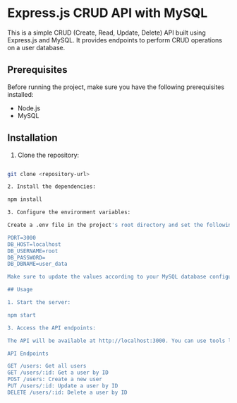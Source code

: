 # Express.js CRUD API with MySQL

This is a simple CRUD (Create, Read, Update, Delete) API built using Express.js and MySQL. It provides endpoints to perform CRUD operations on a user database.

## Prerequisites

Before running the project, make sure you have the following prerequisites installed:

- Node.js
- MySQL

## Installation

1. Clone the repository:

```bash

git clone <repository-url>

2. Install the dependencies:

npm install

3. Configure the environment variables:

Create a .env file in the project's root directory and set the following variables:

PORT=3000
DB_HOST=localhost
DB_USERNAME=root
DB_PASSWORD=
DB_DBNAME=user_data

Make sure to update the values according to your MySQL database configuration.

## Usage

1. Start the server:

npm start

3. Access the API endpoints:

The API will be available at http://localhost:3000. You can use tools like cURL or Postman to interact with the endpoints.

API Endpoints

GET /users: Get all users
GET /users/:id: Get a user by ID
POST /users: Create a new user
PUT /users/:id: Update a user by ID
DELETE /users/:id: Delete a user by ID

